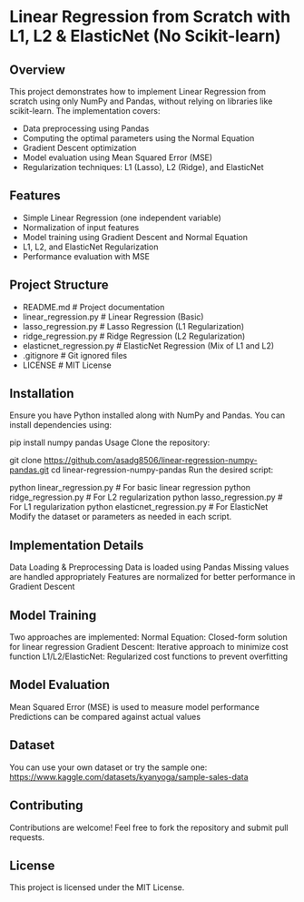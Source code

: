 # Linear Regression from Scratch with L1, L2 & ElasticNet (No Scikit-learn)

## Overview

This project demonstrates how to implement Linear Regression from scratch using only NumPy and Pandas, without relying on libraries like scikit-learn. The implementation covers:

- Data preprocessing using Pandas  
- Computing the optimal parameters using the Normal Equation  
- Gradient Descent optimization  
- Model evaluation using Mean Squared Error (MSE)  
- Regularization techniques: L1 (Lasso), L2 (Ridge), and ElasticNet

## Features

- Simple Linear Regression (one independent variable)    
- Normalization of input features  
- Model training using Gradient Descent and Normal Equation  
- L1, L2, and ElasticNet Regularization  
- Performance evaluation with MSE


## Project Structure

- README.md                        # Project documentation
- linear_regression.py             # Linear Regression (Basic)
- lasso_regression.py              # Lasso Regression (L1 Regularization)
- ridge_regression.py              # Ridge Regression (L2 Regularization)
- elasticnet_regression.py         # ElasticNet Regression (Mix of L1 and L2)
- .gitignore                       # Git ignored files
- LICENSE                          # MIT License


## Installation

Ensure you have Python installed along with NumPy and Pandas. You can install dependencies using:

pip install numpy pandas
Usage
Clone the repository:

git clone https://github.com/asadg8506/linear-regression-numpy-pandas.git
cd linear-regression-numpy-pandas
Run the desired script:

python linear_regression.py         # For basic linear regression
python ridge_regression.py          # For L2 regularization
python lasso_regression.py          # For L1 regularization
python elasticnet_regression.py     # For ElasticNet
Modify the dataset or parameters as needed in each script.

## Implementation Details

Data Loading & Preprocessing
Data is loaded using Pandas
Missing values are handled appropriately
Features are normalized for better performance in Gradient Descent

## Model Training

Two approaches are implemented:
Normal Equation: Closed-form solution for linear regression
Gradient Descent: Iterative approach to minimize cost function
L1/L2/ElasticNet: Regularized cost functions to prevent overfitting

## Model Evaluation

Mean Squared Error (MSE) is used to measure model performance
Predictions can be compared against actual values

## Dataset

You can use your own dataset or try the sample one:
https://www.kaggle.com/datasets/kyanyoga/sample-sales-data

## Contributing

Contributions are welcome! Feel free to fork the repository and submit pull requests.

## License

This project is licensed under the MIT License.
